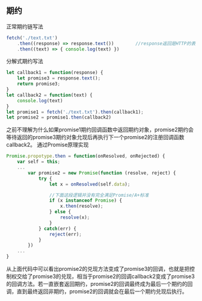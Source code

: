 
## 期约


正常期约链写法
```javascript
fetch('./text.txt')
    .then((response) => response.text())        //response返回是HTTP的表头相关信息,response.text是返回内容相应体的期约
    .then((text) => { console.log(text) })      
```
分解式期约写法
```javascript
let callback1 = function(response) {
    let promise3 = response.text();
    return promise3;
}
let callback2 = function(text) {
    console.log(text)
}
let promise1 = fetch('./text.txt').then(callback1);
let promise2 = promise1.then(callback2)
```
之前不理解为什么如果promise1期约回调函数中返回期约对象，promise2期约会等待返回的promise3期约对象允现后再执行下一个promise2的注册回调函数callback2。
通过Promise原理实现
```javascript
Promise.propotype.then = function(onResolved, onRejected) {
    var self = this;
    ...
        var promise2 = new Promise(function (resolve, reject) {
            try {
                let x = onResolved(self.data);

                //下面这段逻辑并没有完全满足Promise/A+标准
                if (x instanceof Promise) {
                    x.then(resolve);
                } else {
                    resolve(x);
                }
            } catch(err) {
                reject(err);
            }
        })
    ...
}
```
从上面代码中可以看出promise2的兑现方法变成了promise3的回调，也就是把控制权交给了promise3的兑现，相当于promise2的回调callback2变成了promise3的回调方法。若一直嵌套返回期约，promise2的回调最终成为最后一个期约的回调，直到最终返回非期约，promise2的回调就会在最后一个期约兑现后执行。